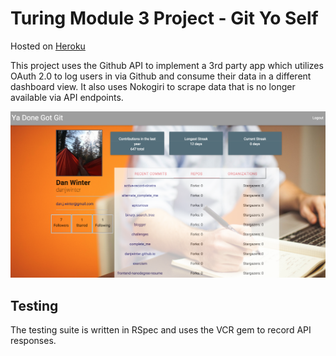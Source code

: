 # Turing Module 3 Project - Git Yo Self
Hosted on [Heroku](https://git-yo-self.herokuapp.com/)

This project uses the Github API to implement a 3rd party app which utilizes OAuth 2.0 to log users in via Github and consume their data in a different dashboard view. It also uses Nokogiri to scrape data that is no longer available via API endpoints.

![](app/assets/images/git-yo-self-screenshot.png)

## Testing

The testing suite is written in RSpec and uses the VCR gem to record API responses.
